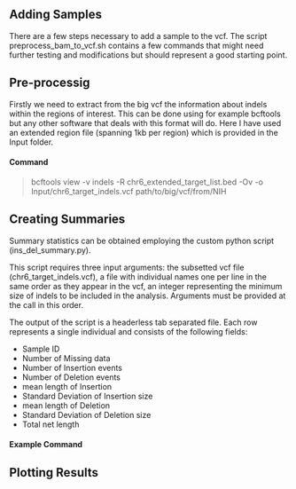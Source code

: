 ## Adding Samples

There are a few steps necessary to add a sample to the vcf. The script preprocess_bam_to_vcf.sh contains a few commands that might need further testing and modifications but should represent a good starting point.

## Pre-processig

Firstly we need to extract from the big vcf the information about indels within the regions of interest. This can be done using for example bcftools but any other software that deals with this format will do. Here I have used an extended region file (spanning 1kb per region) which is provided in the Input folder.

#### Command
> bcftools view -v indels -R chr6_extended_target_list.bed -Ov -o Input/chr6_target_indels.vcf path/to/big/vcf/from/NIH

## Creating Summaries
Summary statistics can be obtained employing the custom python script (ins_del_summary.py).

This script requires three input arguments: the subsetted vcf file (chr6_target_indels.vcf), a file with individual names one per line in the same order as they appear in the vcf, an integer representing the minimum size of indels to be included in the analysis. Arguments must be provided at the call in this order. 

The output of the script is a headerless tab separated file. Each row represents a single individual and consists of the following fields: 
- Sample ID
- Number of Missing data
- Number of Insertion events
- Number of Deletion events
- mean length of Insertion
- Standard Deviation of Insertion size
- mean length of Deletion
- Standard Deviation of Deletion size
- Total net length 

#### Example Command

## Plotting Results
